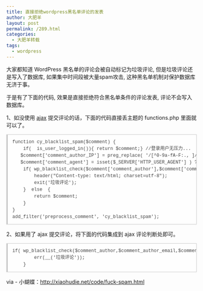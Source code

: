 ```yaml
---
title: 直接拒绝wordpress黑名单评论的发表
author: 大肥羊
layout: post
permalink: /289.html
categories:
  - 大肥羊转载
tags:
  - wordpress
---
```

大家都知道 WordPress 黑名单的评论会被自动标记为垃圾评论, 但是垃圾评论还是写入了数据库, 如果集中时间段被大量spam攻击, 这种黑名单机制对保护数据库无济于事。  


  
于是有了下面的代码, 效果是直接拒绝符合黑名单条件的评论发表, 评论不会写入数据库。

1、如没使用 <a href="https://cyhour.com/wordpress-new-ajax-comments.html" target="_blank">ajax</a> 提交评论的话，下面的代码直接丢主题的 functions.php 里面就可以了。

<pre style="margin:15px 0;font:100 12px/18px monaco, andale mono, courier new;padding:10px 12px;border:#ccc 1px solid;border-left-width:4px;background-color:#fefefe;box-shadow:0 0 4px #eee;word-break:break-all;word-wrap:break-word;color:#444">function cy_blacklist_spam($comment) {<br />    if(  is_user_logged_in()){ return $comment;} //登录用户无压力...<br />   $comment['comment_author_IP'] = preg_replace( '/[^0-9a-fA-F:., ]/', "",$_SERVER['REMOTE_ADDR'] );<br />   $comment['comment_agent'] = isset($_SERVER['HTTP_USER_AGENT'] ) ? substr($_SERVER['HTTP_USER_AGENT'], 0, 254 ) : "";<br />    if( wp_blacklist_check($comment['comment_author'],$comment['comment_author_email'],$comment['comment_author_url'], $comment['comment_content'], $comment['comment_author_IP'], $comment['comment_agent'] )){<br />        header("Content-type: text/html; charset=utf-8");<br />        exit('垃圾评论');<br />    }  else  {<br />        return $comment; <br />    }<br />} <br />add_filter('preprocess_comment', 'cy_blacklist_spam');</pre>

2、如果用了 ajax 提交评论，将下面的代码集成到 ajax 评论判断处即可。

<pre style="margin:15px 0;font:100 12px/18px monaco, andale mono, courier new;padding:10px 12px;border:#ccc 1px solid;border-left-width:4px;background-color:#fefefe;box-shadow:0 0 4px #eee;word-break:break-all;word-wrap:break-word;color:#444">if( wp_blacklist_check($comment_author,$comment_author_email,$comment_author_url, $comment_content )<span style="color:#219">&&!is_user_logged_in()){//登录用户还是无压力...</span><br />        err(__('垃圾评论'));   <br />    }</pre>

via - 小蝴蝶：http://xiaohudie.net/code/fuck-spam.html